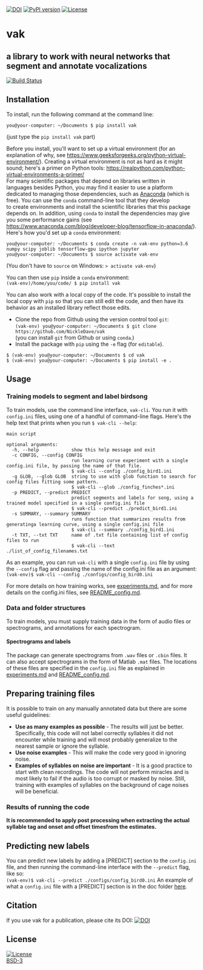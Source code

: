 [![DOI](https://zenodo.org/badge/173566541.svg)](https://zenodo.org/badge/latestdoi/173566541)
[![PyPI version](https://badge.fury.io/py/vak.svg)](https://badge.fury.io/py/vak)
[![License](https://img.shields.io/badge/License-BSD%203--Clause-blue.svg)](https://opensource.org/licenses/BSD-3-Clause)
# vak
## a library to work with neural networks that segment and annotate vocalizations
[![Build Status](https://travis-ci.com/NickleDave/vak.svg?branch=master)](https://travis-ci.com/NickleDave/vak)
## Installation
To install, run the following command at the command line:  
```console
you@your-computer: ~/Documents $ pip install vak
```
(just type the `pip install vak` part)

Before you install, you'll want to set up a virtual environment
(for an explanation of why, see
https://www.geeksforgeeks.org/python-virtual-environment/).
Creating a virtual environment is not as hard as it might sound;
here's a primer on Python tools: <https://realpython.com/python-virtual-environments-a-primer/>  
For many scientific packages that depend on libraries written in  
languages besides Python, you may find it easier to use 
a platform dedicated to managing those dependencies, such as
[Anaconda](https://www.anaconda.com/download) (which is free).
You can use the `conda` command-line tool that they develop  
to create environments and install the scientific libraries that this package 
depends on. In addition, using `conda` to install the dependencies may give you some performance gains 
(see <https://www.anaconda.com/blog/developer-blog/tensorflow-in-anaconda/>).  
Here's how you'd set up a `conda` environment:  
```console
you@your-computer: ~/Documents $ conda create -n vak-env python=3.6 numpy scipy joblib tensorflow-gpu ipython jupyter    
you@your-computer: ~/Documents $ source activate vak-env
```
(You don't have to `source` on Windows: `> activate vak-env`)  

You can then use `pip` inside a `conda` environment:  
`(vak-env)/home/you/code/ $ pip install vak`

You can also work with a local copy of the code.
It's possible to install the local copy with `pip` so that you can still edit 
the code, and then have its behavior as an installed library reflect those edits. 
  * Clone the repo from Github using the version control tool `git`:  
    `(vak-env) you@your-computer: ~/Documents $ git clone https://github.com/NickleDave/vak`  
(you can install `git` from Github or using `conda`.)  
  * Install the package with `pip` using the `-e` flag (for `editable`).  
  ```console
  $ (vak-env) you@your-computer: ~/Documents $ cd vak
  $ (vak-env) you@your-computer: ~/Documents $ pip install -e .
  ```

## Usage
### Training models to segment and label birdsong
To train models, use the command line interface, `vak-cli`.
You run it with `config.ini` files, using one of a handful of command-line flags.
Here's the help text that prints when you run `$ vak-cli --help`:  
```
main script

optional arguments:
  -h, --help            show this help message and exit
  -c CONFIG, --config CONFIG
                        run learning curve experiment with a single config.ini file, by passing the name of that file.
                        $ vak-cli --config ./config_bird1.ini
  -g GLOB, --glob GLOB  string to use with glob function to search for config files fitting some pattern.
                        $ vak-cli --glob ./config_finches*.ini
  -p PREDICT, --predict PREDICT
                        predict segments and labels for song, using a trained model specified in a single config.ini file
                        $ vak-cli --predict ./predict_bird1.ini
  -s SUMMARY, --summary SUMMARY
                        runs function that summarizes results from generatinga learning curve, using a single config.ini file
                        $ vak-cli --summary ./config_bird1.ini
  -t TXT, --txt TXT     name of .txt file containing list of config files to run
                        $ vak-cli --text ./list_of_config_filenames.txt
```

As an example, you can run `vak-cli` with a single `config.ini` file 
by using the  `--config` flag and passing the name of the config.ini file as an argument:  
`(vak-env)$ vak-cli --config ./configs/config_bird0.ini`  

For more details on how training works, see [experiments.md](doc/experiments.md), 
and for more details on the config.ini files, see [README_config.md](doc/README_config.md).

### Data and folder structures
To train models, you must supply training data in the form of audio files or 
spectrograms, and annotations for each spectrogram.
#### Spectrograms and labels
The package can generate spectrograms from `.wav` files or `.cbin` files.
It can also accept spectrograms in the form of Matlab `.mat` files.
The locations of these files are specified in the `config.ini` file as explained in 
[experiments.md](doc/experiments.md) and [README_config.md](doc/README_config.md).

## Preparing training files

It is possible to train on any manually annotated data but there are some useful guidelines:
* __Use as many examples as possible__ - The results will just be better. Specifically, this code will not label correctly syllables it did not encounter while training and will most probably generalize to the nearest sample or ignore the syllable.
* __Use noise examples__ - This will make the code very good in ignoring noise.
* __Examples of syllables on noise are important__ - It is a good practice to start with clean recordings. The code will not perform miracles and is most likely to fail if the audio is too corrupt or masked by noise. Still, training with examples of syllables on the background of cage noises will be beneficial.

### Results of running the code

__It is recommended to apply post processing when extracting the actual syllable tag and onset and offset timesfrom the estimates.__

## Predicting new labels

You can predict new labels by adding a [PREDICT] section to the `config.ini` file, and 
then running the command-line interface with the `--predict` flag, like so:  
`(vak-env)$ vak-cli --predict ./configs/config_bird0.ini`
An example of what a `config.ini` file with a [PREDICT] section is 
in the doc folder [here](./doc/template_predict.ini).

## Citation
If you use vak for a publication, please cite its DOI:
[![DOI](https://zenodo.org/badge/173566541.svg)](https://zenodo.org/badge/latestdoi/173566541)

## License
[![License](https://img.shields.io/badge/License-BSD%203--Clause-blue.svg)](https://opensource.org/licenses/BSD-3-Clause)  
[BSD-3](./LICENSE)

